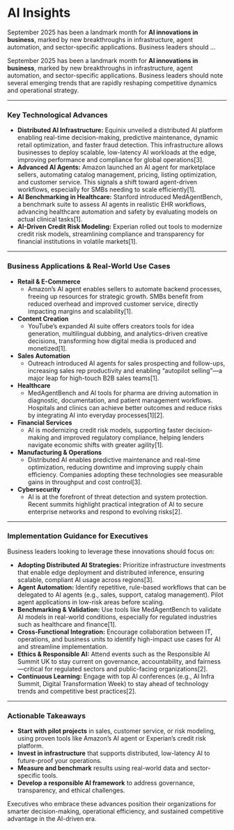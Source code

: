 # AI Insights

September 2025 has been a landmark month for **AI innovations in business**, marked by new breakthroughs in infrastructure, agent automation, and sector-specific applications. Business leaders should ...

September 2025 has been a landmark month for **AI innovations in business**, marked by new breakthroughs in infrastructure, agent automation, and sector-specific applications. Business leaders should note several emerging trends that are rapidly reshaping competitive dynamics and operational strategy.

---

### Key Technological Advances

- **Distributed AI Infrastructure:** Equinix unveiled a distributed AI platform enabling real-time decision-making, predictive maintenance, dynamic retail optimization, and faster fraud detection. This infrastructure allows businesses to deploy scalable, low-latency AI workloads at the edge, improving performance and compliance for global operations[3].
- **Advanced AI Agents:** Amazon launched an AI agent for marketplace sellers, automating catalog management, pricing, listing optimization, and customer service. This signals a shift toward agent-driven workflows, especially for SMBs needing to scale efficiently[1].
- **AI Benchmarking in Healthcare:** Stanford introduced MedAgentBench, a benchmark suite to assess AI agents in realistic EHR workflows, advancing healthcare automation and safety by evaluating models on actual clinical tasks[1].
- **AI-Driven Credit Risk Modeling:** Experian rolled out tools to modernize credit risk models, streamlining compliance and transparency for financial institutions in volatile markets[1].

---

### Business Applications & Real-World Use Cases

- **Retail & E-Commerce**
   - Amazon’s AI agent enables sellers to automate backend processes, freeing up resources for strategic growth. SMBs benefit from reduced overhead and improved customer service, directly impacting margins and scalability[1].
- **Content Creation**
   - YouTube’s expanded AI suite offers creators tools for idea generation, multilingual dubbing, and analytics-driven creative decisions, transforming how digital media is produced and monetized[1].
- **Sales Automation**
   - Outreach introduced AI agents for sales prospecting and follow-ups, increasing sales rep productivity and enabling “autopilot selling”—a major leap for high-touch B2B sales teams[1].
- **Healthcare**
   - MedAgentBench and AI tools for pharma are driving automation in diagnostic, documentation, and patient management workflows. Hospitals and clinics can achieve better outcomes and reduce risks by integrating AI into everyday processes[1][2].
- **Financial Services**
   - AI is modernizing credit risk models, supporting faster decision-making and improved regulatory compliance, helping lenders navigate economic shifts with greater agility[1].
- **Manufacturing & Operations**
   - Distributed AI enables predictive maintenance and real-time optimization, reducing downtime and improving supply chain efficiency. Companies adopting these technologies see measurable gains in throughput and cost control[3].
- **Cybersecurity**
   - AI is at the forefront of threat detection and system protection. Recent summits highlight practical integration of AI to secure enterprise networks and respond to evolving risks[2].

---

### Implementation Guidance for Executives

Business leaders looking to leverage these innovations should focus on:

- **Adopting Distributed AI Strategies:** Prioritize infrastructure investments that enable edge deployment and distributed inference, ensuring scalable, compliant AI usage across regions[3].
- **Agent Automation:** Identify repetitive, rule-based workflows that can be delegated to AI agents (e.g., sales, support, catalog management). Pilot agent applications in low-risk areas before scaling.
- **Benchmarking & Validation:** Use tools like MedAgentBench to validate AI models in real-world conditions, especially for regulated industries such as healthcare and finance[1].
- **Cross-Functional Integration:** Encourage collaboration between IT, operations, and business units to identify high-impact use cases for AI and streamline implementation.
- **Ethics & Responsible AI:** Attend events such as the Responsible AI Summit UK to stay current on governance, accountability, and fairness—critical for regulated sectors and public-facing organizations[2].
- **Continuous Learning:** Engage with top AI conferences (e.g., AI Infra Summit, Digital Transformation Week) to stay ahead of technology trends and competitive best practices[2].

---

### Actionable Takeaways

- **Start with pilot projects** in sales, customer service, or risk modeling, using proven tools like Amazon’s AI agent or Experian’s credit risk platform.
- **Invest in infrastructure** that supports distributed, low-latency AI to future-proof your operations.
- **Measure and benchmark** results using real-world data and sector-specific tools.
- **Develop a responsible AI framework** to address governance, transparency, and ethical challenges.

Executives who embrace these advances position their organizations for smarter decision-making, operational efficiency, and sustained competitive advantage in the AI-driven era.